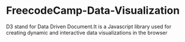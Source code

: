 # FreecodeCamp-Data-Visualization
D3 stand for Data Driven Document.It is a Javascript library used for creating dynamic and interactive data visualizations in the browser
